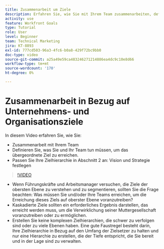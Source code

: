 ```yaml
---
title: Zusammenarbeit um Ziele
description: Erfahren Sie, wie Sie mit Ihrem Team zusammenarbeiten, definieren Sie, was Sie und Ihr Team tun müssen, um das Ziel der obersten Ebene zu erreichen, und verfeinern Sie Ihre Zielhierarchie.
activity: use
feature: Workfront Goals
type: Tutorial
role: User
level: Beginner
team: Technical Marketing
jira: KT-8893
exl-id: 777cd503-96a3-4fc6-b0a8-429f72bc9bb0
doc-type: video
source-git-commit: a25a49e59ca483246271214886ea4dc9c10e8d66
workflow-type: tm+mt
source-wordcount: '170'
ht-degree: 0%

---
```


# Zusammenarbeit in Bezug auf Unternehmens- und Organisationsziele

In diesem Video erfahren Sie, wie Sie:

* Zusammenarbeit mit Ihrem Team
* Definieren Sie, was Sie und Ihr Team tun müssen, um das übergeordnete Ziel zu erreichen.
* Passen Sie Ihre Zielhierarchie in Abschnitt 2 an: Vision und Strategie festlegen

>[!VIDEO](https://video.tv.adobe.com/v/335187/?quality=12&learn=on)

<!--
Pro-tips graphic
-->

* Wenn Führungskräfte und Arbeitsmanager versuchen, die Ziele der obersten Ebene zu verstehen und zu segmentieren, sollten Sie die Frage beachten: Was müssen Sie und/oder Ihre Teams erreichen, um die Erreichung dieses Ziels auf oberster Ebene voranzutreiben?
* Kaskadierte Ziele sollten ein erforderliches Ergebnis darstellen, das erreicht werden muss, um die Verwirklichung seiner Muttergesellschaft voranzutreiben oder zu ermöglichen.
* Erstellen Sie keine komplexen Zielhierarchien, die schwer zu verfolgen sind oder zu viele Ebenen haben. Eine gute Faustregel besteht darin, Ihre Zielhierarchie in Bezug auf den Umfang der Zielsetzer zu halten und nur eine Hierarchie zu erstellen, die der Tiefe entspricht, die Sie bereit und in der Lage sind zu verwalten.
